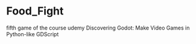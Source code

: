 # Food_Fight
fifth game of the course udemy Discovering Godot: Make Video Games in Python-like GDScript
